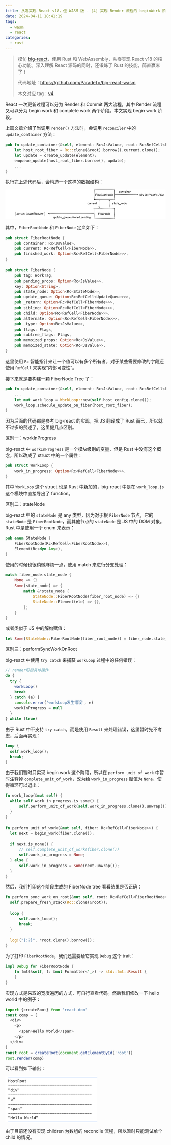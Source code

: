```yaml
---
title: 从零实现 React v18，但 WASM 版 - [4] 实现 Render 流程的 beginWork 阶段
date: 2024-04-11 18:41:19
tags:
  - wasm
  - react
categories:
  - rust
---
```


> 模仿 [big-react](https://github.com/BetaSu/big-react)，使用 Rust 和 WebAssembly，从零实现 React v18 的核心功能。深入理解 React 源码的同时，还锻炼了 Rust 的技能，简直赢麻了！
>
> 代码地址：https://github.com/ParadeTo/big-react-wasm
>
> 本文对应 tag：[v4](https://github.com/ParadeTo/big-react-wasm/tree/v4)

React 一次更新过程可以分为 Render 和 Commit 两大流程，其中 Render 流程又可以分为 begin work 和 complete work 两个阶段。本文实现 begin work 阶段。

上篇文章介绍了当调用 `render()` 方法时，会调用 `reconciler` 中的 `update_container` 方法：

```rust
pub fn update_container(&self, element: Rc<JsValue>, root: Rc<RefCell<FiberRootNode>>) {
    let host_root_fiber = Rc::clone(&root).borrow().current.clone();
    let update = create_update(element);
    enqueue_update(host_root_fiber.borrow(), update);
    ...
}
```

执行完上述代码后，会构造一个这样的数据结构：

![](./big-react-wasm-4/1.png)

其中，`FiberRootNode` 和 `FiberNode` 定义如下：

```rust
pub struct FiberRootNode {
    pub container: Rc<JsValue>,
    pub current: Rc<RefCell<FiberNode>>,
    pub finished_work: Option<Rc<RefCell<FiberNode>>>,
}

pub struct FiberNode {
    pub tag: WorkTag,
    pub pending_props: Option<Rc<JsValue>>,
    key: Option<String>,
    pub state_node: Option<Rc<StateNode>>,
    pub update_queue: Option<Rc<RefCell<UpdateQueue>>>,
    pub _return: Option<Rc<RefCell<FiberNode>>>,
    pub sibling: Option<Rc<RefCell<FiberNode>>>,
    pub child: Option<Rc<RefCell<FiberNode>>>,
    pub alternate: Option<Rc<RefCell<FiberNode>>>,
    pub _type: Option<Rc<JsValue>>,
    pub flags: Flags,
    pub subtree_flags: Flags,
    pub memoized_props: Option<Rc<JsValue>>,
    pub memoized_state: Option<Rc<JsValue>>,
}
```

这里使用 `Rc` 智能指针来让一个值可以有多个所有者，对于某些需要修改的字段还使用 `RefCell` 来实现“内部可变性”。

接下来就是要构建一颗 FiberNode Tree 了：

```rust
pub fn update_container(&self, element: Rc<JsValue>, root: Rc<RefCell<FiberRootNode>>) {
    ...
    let mut work_loop = WorkLoop::new(self.host_config.clone());
    work_loop.schedule_update_on_fiber(host_root_fiber);
}
```

因为后面的代码都是参考 big-react 的实现，把 JS 翻译成了 Rust 而已，所以就不过多的赘述了，这里提几点区别。

区别一：workInProgress

big-react 中 `workInProgress` 是一个模块级别的变量，但是 Rust 中没有这个概念，所以改成了 struct 中的一个属性：

```rust
pub struct WorkLoop {
    work_in_progress: Option<Rc<RefCell<FiberNode>>>,
}
```

其中 `WorkLoop` 这个 struct 也是 Rust 中新加的，big-react 中是在 `work_loop.js` 这个模块中直接导出了 function。

区别二：stateNode

big-react 中的 `stateNode` 是 any 类型，因为对于根 `FiberNode` 节点，它的 `stateNode` 是 `FiberRootNode`，而其他节点的 `stateNode` 是 JS 中的 DOM 对象。Rust 中是使用一个 enum 来表示：

```rust
pub enum StateNode {
    FiberRootNode(Rc<RefCell<FiberRootNode>>),
    Element(Rc<dyn Any>),
}
```

使用的时候也很稍微麻烦一点，使用 match 来进行分支处理：

```rust
match fiber_node.state_node {
    None => {}
    Some(state_node) => {
        match &*state_node {
            StateNode::FiberRootNode(fiber_root_node) => {}
            StateNode::Element(ele) => {},
        };
    }
}
```

或者类似于 JS 中的解构赋值：

```rust
let Some(StateNode::FiberRootNode(fiber_root_node)) = fiber_node.state_node.clone();
```

区别三：performSyncWorkOnRoot

big-react 中使用 `try catch` 来捕获 `workLoop` 过程中的任何错误：

```js
// render阶段具体操作
do {
  try {
    workLoop()
    break
  } catch (e) {
    console.error('workLoop发生错误', e)
    workInProgress = null
  }
} while (true)
```

由于 Rust 中不支持 `try catch`，而是使用 `Result` 来处理错误，这里暂时先不考虑，后面再实现：

```rust
loop {
  self.work_loop();
  break;
}
```

由于我们暂时只实现 begin work 这个阶段，所以在 `perform_unit_of_work` 中暂时注释掉 `complete_unit_of_work`，改为给 `work_in_progress` 赋值为 `None`，使得循环可以退出：

```rust
fn work_loop(&mut self) {
  while self.work_in_progress.is_some() {
      self.perform_unit_of_work(self.work_in_progress.clone().unwrap());
  }
}

fn perform_unit_of_work(&mut self, fiber: Rc<RefCell<FiberNode>>) {
  let next = begin_work(fiber.clone());

  if next.is_none() {
      // self.complete_unit_of_work(fiber.clone())
      self.work_in_progress = None;
  } else {
      self.work_in_progress = Some(next.unwrap());
  }
}
```

然后，我们打印这个阶段生成的 FiberNode tree 看看结果是否正确：

```rust
fn perform_sync_work_on_root(&mut self, root: Rc<RefCell<FiberRootNode>>) {
  self.prepare_fresh_stack(Rc::clone(&root));

  loop {
      self.work_loop();
      break;
  }

  log!("{:?}", *root.clone().borrow());
}
```

为了打印 `FiberRootNode`，我们还需要给它实现 `Debug` 这个 trait：

```rust
impl Debug for FiberRootNode {
    fn fmt(&self, f: &mut Formatter<'_>) -> std::fmt::Result {
    }
}
```

实现方式是采取的宽度遍历的方式，可自行查看代码。然后我们修改一下 hello world 中的例子：

```js
import {createRoot} from 'react-dom'
const comp = (
  <div>
    <p>
      <span>Hello World</span>
    </p>
  </div>
)
const root = createRoot(document.getElementById('root'))
root.render(comp)
```

可以看到如下输出：

![](./big-react-wasm-4/2.png)

由于目前还没有实现 children 为数组的 reconcile 流程，所以暂时只能测试单个 child 的情况。

